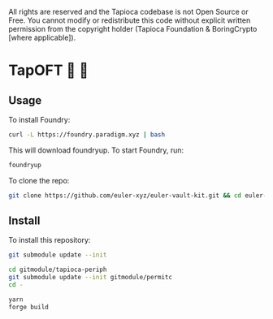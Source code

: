 All rights are reserved and the Tapioca codebase is not Open Source or Free. You cannot modify or redistribute this code without explicit written permission from the copyright holder (Tapioca Foundation & BoringCrypto [where applicable]).

# TapOFT 🍹 🤙

## Usage

To install Foundry:

```sh
curl -L https://foundry.paradigm.xyz | bash
```

This will download foundryup. To start Foundry, run:

```sh
foundryup
```

To clone the repo:

```sh
git clone https://github.com/euler-xyz/euler-vault-kit.git && cd euler-vault-kit
```

## Install

To install this repository:

```bash
git submodule update --init

cd gitmodule/tapioca-periph
git submodule update --init gitmodule/permitc
cd -

yarn
forge build
```